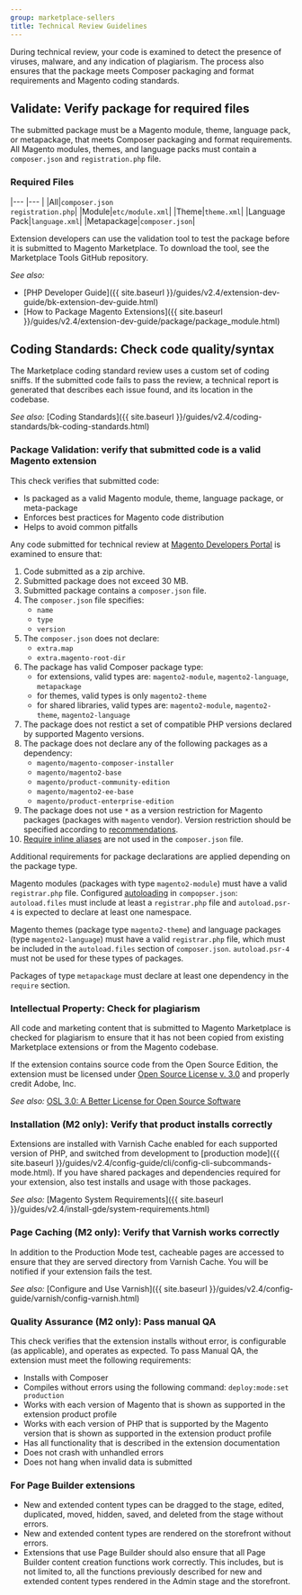 ```yaml
---
group: marketplace-sellers
title: Technical Review Guidelines
---
```


During technical review, your code is examined to detect the presence of viruses, malware, and any indication of plagiarism. The process also ensures that the package meets Composer packaging and format requirements and Magento coding standards.

## Validate: Verify package for required files

The submitted package must be a Magento module, theme, language pack, or metapackage, that meets Composer packaging and format requirements. All Magento modules, themes, and language packs must contain a `composer.json` and `registration.php` file.

### Required Files

|--- |--- |
|All|`composer.json` <br/>`registration.php`|
|Module|`etc/module.xml`|
|Theme|`theme.xml`|
|Language Pack|`language.xml`|
|Metapackage|`composer.json`|

Extension developers can use the validation tool to test the package before it is submitted to Magento Marketplace. To download the tool, see the Marketplace Tools GitHub repository.

_See also:_

-  [PHP Developer Guide]({{ site.baseurl }}/guides/v2.4/extension-dev-guide/bk-extension-dev-guide.html)
-  [How to Package Magento Extensions]({{ site.baseurl }}/guides/v2.4/extension-dev-guide/package/package_module.html)

## Coding Standards: Check code quality/syntax

The Marketplace coding standard review uses a custom set of coding sniffs. If the submitted code fails to pass the review, a technical report is generated that describes each issue found, and its location in the codebase.

_See also:_ [Coding Standards]({{ site.baseurl }}/guides/v2.4/coding-standards/bk-coding-standards.html)

### Package Validation: verify that submitted code is a valid Magento extension

This check verifies that submitted code:

-  Is packaged as a valid Magento module, theme, language package, or meta-package
-  Enforces best practices for Magento code distribution
-  Helps to avoid common pitfalls

Any code submitted for technical review at [Magento Developers Portal](https://developer.magento.com/) is examined to ensure that:

1. Code submitted as a zip archive.
1. Submitted package does not exceed 30 MB.
1. Submitted package contains a `composer.json` file.
1. The `composer.json` file specifies:
   -  `name`
   -  `type`
   -  `version`
1. The `composer.json` does not declare:
   -  `extra.map`
   -  `extra.magento-root-dir`
1. The package has valid Composer package type:
   -  for extensions, valid types are: `magento2-module`, `magento2-language`, `metapackage`
   -  for themes, valid types is only `magento2-theme`
   -  for shared libraries, valid types are: `magento2-module`, `magento2-theme`, `magento2-language`
1. The package does not restict a set of compatible PHP versions declared by supported Magento versions.
1. The package does not declare any of the following packages as a dependency:
   -  `magento/magento-composer-installer`
   -  `magento/magento2-base`
   -  `magento/product-community-edition`
   -  `magento/magento2-ee-base`
   -  `magento/product-enterprise-edition`
1. The package does not use `*` as a version restriction for Magento packages (packages with `magento` vendor). Version restriction should be specified according to [recommendations](https://devdocs.magento.com/guides/v2.4/extension-dev-guide/versioning/dependencies.html?itm_source=devdocs&itm_medium=quick_search&itm_campaign=federated_search&itm_term=versio#determine-module-dependency).
1. [Require inline aliases](https://getcomposer.org/doc/articles/aliases.md#require-inline-alias) are not used in the `composer.json` file.

Additional requirements for package declarations are applied depending on the package type.

Magento modules (packages with type `magento2-module`) must have a valid `registrar.php` file. Configured [autoloading](https://getcomposer.org/doc/04-schema.md#autoload) in `compopser.json`: `autoload.files` must include at least a `registrar.php` file and `autoload.psr-4` is expected to declare at least one namespace.

Magento themes (package type `magento2-theme`) and language packages (type `magento2-language`) must have a valid `registrar.php` file, which must be included in the `autoload.files` section of `composer.json`. `autoload.psr-4` must not be used for these types of packages.

Packages of type `metapackage` must declare at least one dependency in the `require` section.

### Intellectual Property: Check for plagiarism

All code and marketing content that is submitted to Magento Marketplace is checked for plagiarism to ensure that it has not been copied from existing Marketplace extensions or from the Magento codebase.

If the extension contains source code from the Open Source Edition, the extension must be licensed under [Open Source License v. 3.0][3] and properly credit Adobe, Inc.

_See also:_ [OSL 3.0: A Better License for Open Source Software][4]

### Installation (M2 only): Verify that product installs correctly

Extensions are installed with Varnish Cache enabled for each supported version of PHP, and switched from development to [production mode]({{ site.baseurl }}/guides/v2.4/config-guide/cli/config-cli-subcommands-mode.html). If you have shared packages and dependencies required for your extension, also test installs and usage with those packages.

_See also:_ [Magento System Requirements]({{ site.baseurl }}/guides/v2.4/install-gde/system-requirements.html)

### Page Caching (M2 only): Verify that Varnish works correctly

In addition to the Production Mode test, cacheable pages are accessed to ensure that they are served directory from Varnish Cache. You will be notified if your extension fails the test.

_See also:_ [Configure and Use Varnish]({{ site.baseurl }}/guides/v2.4/config-guide/varnish/config-varnish.html)

### Quality Assurance (M2 only): Pass manual QA

This check verifies that the extension installs without error, is configurable (as applicable), and operates as expected. To pass Manual QA, the extension must meet the following requirements:

-  Installs with Composer
-  Compiles without errors using the following command: `deploy:mode:set production`
-  Works with each version of Magento that is shown as supported in the extension product profile
-  Works with each version of PHP that is supported by the Magento version that is shown as supported in the extension product profile
-  Has all functionality that is described in the extension documentation
-  Does not crash with unhandled errors
-  Does not hang when invalid data is submitted

### For Page Builder extensions

-  New and extended content types can be dragged to the stage, edited, duplicated, moved, hidden, saved, and deleted from the stage without errors.
-  New and extended content types are rendered on the storefront without errors.
-  Extensions that use Page Builder should also ensure that all Page Builder content creation functions work correctly. This includes, but is not limited to, all the functions previously described for new and extended content types rendered in the Admin stage and the storefront.

[3]: https://opensource.org/licenses/OSL-3.0
[4]: http://rosenlaw.com/OSL3.0-explained.htm
